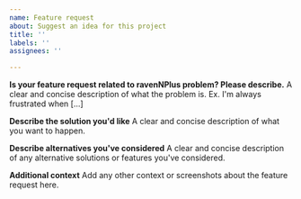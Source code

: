 ```yaml
---
name: Feature request
about: Suggest an idea for this project
title: ''
labels: ''
assignees: ''

---
```


**Is your feature request related to ravenNPlus problem? Please describe.**
A clear and concise description of what the problem is. Ex. I'm always frustrated when [...]

**Describe the solution you'd like**
A clear and concise description of what you want to happen.

**Describe alternatives you've considered**
A clear and concise description of any alternative solutions or features you've considered.

**Additional context**
Add any other context or screenshots about the feature request here.
